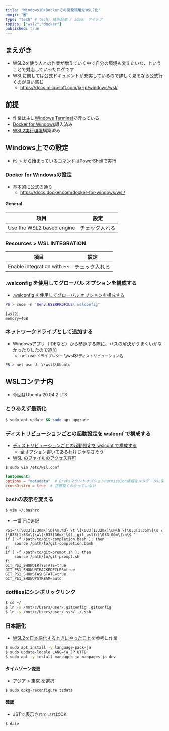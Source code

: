 ```yaml
---
title: "Windows10+Dockerでの開発環境をWSL2化"
emoji: "🖥"
type: "tech" # tech: 技術記事 / idea: アイデア
topics: ["wsl2","docker"]
published: true
---
```


## まえがき

- WSL2を使う人との作業が増えていく中で自分の環境も変えたいな、ということで対応していったログです
- WSLに関しては公式ドキュメントが充実しているので詳しく見るなら公式行くのが良い感じ
    - https://docs.microsoft.com/ja-jp/windows/wsl/

## 前提

- 作業は主に[Windows Terminal](https://www.microsoft.com/ja-jp/p/windows-terminal/9n0dx20hk701)で行っている
- [Docker for Windows](https://docs.docker.jp/docker-for-windows/install.html)導入済み
- [WSL2実行環境](https://docs.microsoft.com/ja-jp/windows/wsl/install-win10)構築済み

## Windows上での設定

- `PS >` から始まっているコマンドはPowerShellで実行

### Docker for Windowsの設定

- 基本的に公式の通り
    - https://docs.docker.com/docker-for-windows/wsl/

#### General

項目 | 設定
 --- | ---
Use the WSL2 based engine | チェック入れる

### Resources > WSL INTEGRATION

項目 | 設定
 --- | ---
Enable integration with ~~ | チェック入れる

### .wslconfig を使用してグローバル オプションを構成する

- [.wslconfig を使用してグローバル オプションを構成する](https://docs.microsoft.com/ja-jp/windows/wsl/wsl-config#configure-global-options-with-wslconfig)

```powershell
PS > code -n "$env:USERPROFILE\.wslconfig"
```

```ini:.wslconfig
[wsl2]
memory=4GB
```

### ネットワークドライブとして追加する

- Windowsアプリ（IDEなど）から参照する際に、パスの解決がうまくいかなかったりしたので追加
    - net use `ドライブレター` \\\\wsl$\\`ディストリビューション名`
```powershell
PS > net use U: \\wsl$\Ubuntu
```


## WSLコンテナ内

- 今回はUbuntu 20.04.2 LTS

### とりあえず最新化

```bash
$ sudo apt update && sudo apt upgrade
```

### ディストリビューションごとの起動設定を wslconf で構成する

- [ディストリビューションごとの起動設定を wslconf で構成する](https://docs.microsoft.com/ja-jp/windows/wsl/wsl-config#configure-per-distro-launch-settings-with-wslconf)
    - 全オプション書いてあるわけじゃなさそう
- [WSL のファイルのアクセス許可](https://docs.microsoft.com/ja-jp/windows/wsl/file-permissions)

```bash
$ sudo vim /etc/wsl.conf
```

```ini:/etc/wsl.conf
[automount]
options = "metadata"  # DrvFsマウントオプションPermission情報をメタデータに保存出来るようにする
crossDistro = true  # 正直良くわかっていない
```

### bashの表示を変える

```bash
$ vim ~/.bashrc
```

- 一番下に追記

```bash:~/.bashrc
PS1="\[\033[1;30m\]\D{%m.%d} \t \[\033[1;32m\]\u@\h \[\033[1;35m\]\s \[\033[1;33m\]\w\[\033[36m\]\$(__git_ps1)\[\033[00m\]\n\$ "
if [ -f /path/to/git-completion.bash ]; then
    source /path/to/git-completion.bash
fi
if [ -f /path/to/git-prompt.sh ]; then
    source /path/to/git-prompt.sh
fi
GIT_PS1_SHOWDIRTYSTATE=true
GIT_PS1_SHOWUNTRACKEDFILES=true
GIT_PS1_SHOWSTASHSTATE=true
GIT_PS1_SHOWUPSTREAM=auto
```

### dotfilesにシンボリックリンク

```bash
$ cd ~/
$ ln -s /mnt/c/Users/user/.gitconfig .gitconfig
$ ln -s /mnt/c/Users/user/.ssh/ ./.ssh
```

### 日本語化

- [WSL2を日本語化するときにやったこと](https://qiita.com/hacryu_4616/items/2ef603428993115a2a2d)を参考に作業


```bash
$ sudo apt install -y language-pack-ja
$ sudo update-locale LANG=ja_JP.UTF8
$ sudo apt -y install manpages-ja manpages-ja-dev
```

#### タイムゾーン変更

- アジア > 東京 を選択

```bash
$ sudo dpkg-reconfigure tzdata
```

#### 確認

- JSTで表示されていればOK

```bash
$ date
```
